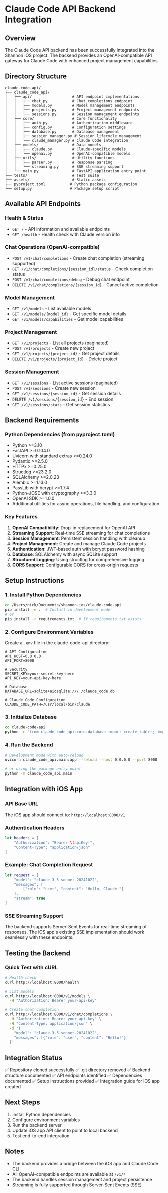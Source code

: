 # Claude Code API Backend Integration

## Overview
The Claude Code API backend has been successfully integrated into the Shannon iOS project. The backend provides an OpenAI-compatible API gateway for Claude Code with enhanced project management capabilities.

## Directory Structure
```
claude-code-api/
├── claude_code_api/
│   ├── api/                  # API endpoint implementations
│   │   ├── chat.py           # Chat completions endpoint
│   │   ├── models.py         # Model management endpoints
│   │   ├── projects.py       # Project management endpoints
│   │   └── sessions.py       # Session management endpoints
│   ├── core/                 # Core functionality
│   │   ├── auth.py           # Authentication middleware
│   │   ├── config.py         # Configuration settings
│   │   ├── database.py       # Database management
│   │   ├── session_manager.py # Session lifecycle management
│   │   └── claude_manager.py # Claude Code integration
│   ├── models/               # Data models
│   │   ├── claude.py         # Claude-specific models
│   │   └── openai.py         # OpenAI-compatible models
│   ├── utils/                # Utility functions
│   │   ├── parser.py         # Response parsing
│   │   └── streaming.py      # SSE streaming support
│   └── main.py               # FastAPI application entry point
├── tests/                    # Test suite
├── assets/                   # Static assets
├── pyproject.toml           # Python package configuration
└── setup.py                 # Package setup script
```

## Available API Endpoints

### Health & Status
- `GET /` - API information and available endpoints
- `GET /health` - Health check with Claude version info

### Chat Operations (OpenAI-compatible)
- `POST /v1/chat/completions` - Create chat completion (streaming supported)
- `GET /v1/chat/completions/{session_id}/status` - Check completion status
- `POST /v1/chat/completions/debug` - Debug chat endpoint
- `DELETE /v1/chat/completions/{session_id}` - Cancel active completion

### Model Management
- `GET /v1/models` - List available models
- `GET /v1/models/{model_id}` - Get specific model details
- `GET /v1/models/capabilities` - Get model capabilities

### Project Management
- `GET /v1/projects` - List all projects (paginated)
- `POST /v1/projects` - Create new project
- `GET /v1/projects/{project_id}` - Get project details
- `DELETE /v1/projects/{project_id}` - Delete project

### Session Management
- `GET /v1/sessions` - List active sessions (paginated)
- `POST /v1/sessions` - Create new session
- `GET /v1/sessions/{session_id}` - Get session details
- `DELETE /v1/sessions/{session_id}` - End session
- `GET /v1/sessions/stats` - Get session statistics

## Backend Requirements

### Python Dependencies (from pyproject.toml)
- Python >=3.10
- FastAPI >=0.104.0
- Uvicorn with standard extras >=0.24.0
- Pydantic >=2.5.0
- HTTPx >=0.25.0
- Structlog >=23.2.0
- SQLAlchemy >=2.0.23
- Alembic >=1.13.0
- PassLib with bcrypt >=1.7.4
- Python-JOSE with cryptography >=3.3.0
- OpenAI SDK >=1.0.0
- Additional utilities for async operations, file handling, and configuration

### Key Features
1. **OpenAI Compatibility**: Drop-in replacement for OpenAI API
2. **Streaming Support**: Real-time SSE streaming for chat completions
3. **Session Management**: Persistent session handling with cleanup
4. **Project Management**: Create and manage Claude Code projects
5. **Authentication**: JWT-based auth with bcrypt password hashing
6. **Database**: SQLAlchemy with async SQLite support
7. **Structured Logging**: Using structlog for comprehensive logging
8. **CORS Support**: Configurable CORS for cross-origin requests

## Setup Instructions

### 1. Install Python Dependencies
```bash
cd /Users/nick/Documents/shannon-ios/claude-code-api
pip install -e .  # Install in development mode
# or
pip install -r requirements.txt  # If requirements.txt exists
```

### 2. Configure Environment Variables
Create a `.env` file in the claude-code-api directory:
```env
# API Configuration
API_HOST=0.0.0.0
API_PORT=8000

# Security
SECRET_KEY=your-secret-key-here
API_KEY=your-api-key-here

# Database
DATABASE_URL=sqlite+aiosqlite:///./claude_code.db

# Claude Code Configuration
CLAUDE_CODE_PATH=/usr/local/bin/claude
```

### 3. Initialize Database
```bash
cd claude-code-api
python -c "from claude_code_api.core.database import create_tables; import asyncio; asyncio.run(create_tables())"
```

### 4. Run the Backend
```bash
# Development mode with auto-reload
uvicorn claude_code_api.main:app --reload --host 0.0.0.0 --port 8000

# or using the package entry point
python -m claude_code_api.main
```

## Integration with iOS App

### API Base URL
The iOS app should connect to: `http://localhost:8000/v1`

### Authentication Headers
```swift
let headers = [
    "Authorization": "Bearer \(apiKey)",
    "Content-Type": "application/json"
]
```

### Example: Chat Completion Request
```swift
let request = [
    "model": "claude-3-5-sonnet-20241022",
    "messages": [
        ["role": "user", "content": "Hello, Claude!"]
    ],
    "stream": true
]
```

### SSE Streaming Support
The backend supports Server-Sent Events for real-time streaming of responses. The iOS app's existing SSE implementation should work seamlessly with these endpoints.

## Testing the Backend

### Quick Test with cURL
```bash
# Health check
curl http://localhost:8000/health

# List models
curl http://localhost:8000/v1/models \
  -H "Authorization: Bearer your-api-key"

# Create chat completion
curl http://localhost:8000/v1/chat/completions \
  -H "Authorization: Bearer your-api-key" \
  -H "Content-Type: application/json" \
  -d '{
    "model": "claude-3-5-sonnet-20241022",
    "messages": [{"role": "user", "content": "Hello!"}]
  }'
```

## Integration Status
✅ Repository cloned successfully
✅ .git directory removed
✅ Backend structure documented
✅ API endpoints identified
✅ Dependencies documented
✅ Setup instructions provided
✅ Integration guide for iOS app created

## Next Steps
1. Install Python dependencies
2. Configure environment variables
3. Run the backend server
4. Update iOS app API client to point to local backend
5. Test end-to-end integration

## Notes
- The backend provides a bridge between the iOS app and Claude Code CLI
- All OpenAI-compatible endpoints are available at `/v1/*`
- The backend handles session management and project persistence
- Streaming is fully supported through Server-Sent Events (SSE)